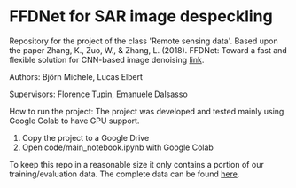 # FFDNet for SAR image despeckling
Repository for the project of the class 'Remote sensing data'. Based upon the paper Zhang, K., Zuo, W., & Zhang, L. (2018). FFDNet: Toward a fast and flexible solution for CNN-based image denoising [link](https://arxiv.org/abs/1710.04026).

Authors: Björn Michele, Lucas Elbert

Supervisors: Florence Tupin, Emanuele Dalsasso

How to run the project:
The project was developed and tested mainly using Google Colab to have GPU support.

1. Copy the project to a Google Drive
2. Open code/main_notebook.ipynb with Google Colab

To keep this repo in a reasonable size it only contains a portion of our training/evaluation data. The complete data can be found  [here](https://drive.google.com/open?id=1z5IBPs_iBLQkji-2cyvx5qMmYI3l-apc]).
